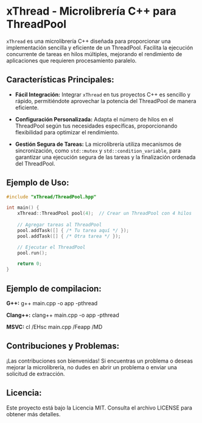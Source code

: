 # xThread - Microlibrería C++ para ThreadPool

`xThread` es una microlibrería C++ diseñada para proporcionar una implementación sencilla y eficiente de un ThreadPool. Facilita la ejecución concurrente de tareas en hilos múltiples, mejorando el rendimiento de aplicaciones que requieren procesamiento paralelo.

## Características Principales:

- **Fácil Integración:** Integrar `xThread` en tus proyectos C++ es sencillo y rápido, permitiéndote aprovechar la potencia del ThreadPool de manera eficiente.

- **Configuración Personalizada:** Adapta el número de hilos en el ThreadPool según tus necesidades específicas, proporcionando flexibilidad para optimizar el rendimiento.

- **Gestión Segura de Tareas:** La microlibrería utiliza mecanismos de sincronización, como `std::mutex` y `std::condition_variable`, para garantizar una ejecución segura de las tareas y la finalización ordenada del ThreadPool.

## Ejemplo de Uso:

```cpp
#include "xThread/ThreadPool.hpp"

int main() {
    xThread::ThreadPool pool(4);  // Crear un ThreadPool con 4 hilos
    
    // Agregar tareas al ThreadPool
    pool.addTask([] { /* Tu tarea aquí */ });
    pool.addTask([] { /* Otra tarea */ });

    // Ejecutar el ThreadPool
    pool.run();

    return 0;
}

```

## Ejemplo de compilacion:

**G++:** g++ main.cpp -o app -pthread

**Clang++:** clang++ main.cpp -o app -pthread

**MSVC:** cl /EHsc main.cpp /Feapp /MD 

## Contribuciones y Problemas:

¡Las contribuciones son bienvenidas! Si encuentras un problema o deseas mejorar la microlibrería, no dudes en abrir un problema o enviar una solicitud de extracción.

## Licencia:

Este proyecto está bajo la Licencia MIT. Consulta el archivo LICENSE para obtener más detalles.
